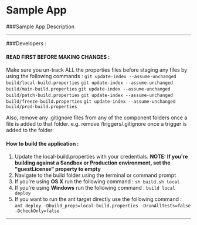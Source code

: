 Sample App
===

###Sample App Description

---

###Developers :

#### READ FIRST BEFORE MAKING CHANGES :

Make sure you un-track ALL the properties files before staging any files by using the following commands :
`git update-index --assume-unchanged build/local-build.properties`
`git update-index --assume-unchanged build/main-build.properties`
`git update-index --assume-unchanged build/patch-build.properties`
`git update-index --assume-unchanged build/freeze-build.properties`
`git update-index --assume-unchanged build/prod-build.properties`

Also, remove any .gitignore files from any of the component folders once a file is added to that folder.
e.g. remove /triggers/.gitignore once a trigger is added to the folder


#### How to build the application :

1. Update the local-build.properties with your credentials. 
   **NOTE: If you're building against a Sandbox or Production environment, set the "guestLicense" property to empty**
2. Navigate to the build folder using the terminal or command prompt
3. If you're using **OS X** run the following command : `sh build.sh local`
4. If you're using **Windows** run the following command : `build local deploy`
5. If you want to run the ant target directly use the following command : `ant deploy -Dbuild_props=local-build.properties -DrunAllTests=false -DcheckOnly=false`

---
